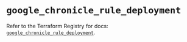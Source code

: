 # `google_chronicle_rule_deployment`

Refer to the Terraform Registry for docs: [`google_chronicle_rule_deployment`](https://registry.terraform.io/providers/hashicorp/google/6.39.0/docs/resources/chronicle_rule_deployment).
